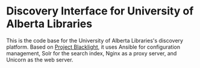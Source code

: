 Discovery Interface for University of Alberta Libraries
=======================================================

This is the code base for the University of Alberta Libraries's
discovery platform. Based on [Project
Blacklight](projectblacklight.org), it uses Ansible for configuration
management, Solr for the search index, Nginx as a proxy server, and
Unicorn as the web server.
